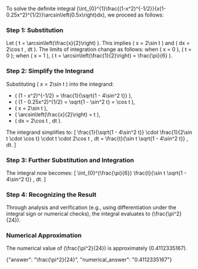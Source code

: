 


To solve the definite integral \(\int_{0}^{1}\frac{(1-x^2)^{-1/2}}{x(1-0.25x^2)^{1/2}}\arcsin\left(0.5x\right)dx\), we proceed as follows:


### Step 1: Substitution
Let \( t = \arcsin\left(\frac{x}{2}\right) \). This implies \( x = 2\sin t \) and \( dx = 2\cos t \, dt \). The limits of integration change as follows: when \( x = 0 \), \( t = 0 \); when \( x = 1 \), \( t = \arcsin\left(\frac{1}{2}\right) = \frac{\pi}{6} \).

### Step 2: Simplify the Integrand
Substituting \( x = 2\sin t \) into the integrand:
- \( (1 - x^2)^{-1/2} = \frac{1}{\sqrt{1 - 4\sin^2 t}} \),
- \( (1 - 0.25x^2)^{1/2} = \sqrt{1 - \sin^2 t} = \cos t \),
- \( x = 2\sin t \),
- \( \arcsin\left(\frac{x}{2}\right) = t \),
- \( dx = 2\cos t \, dt \).

The integrand simplifies to:
\[
\frac{1}{\sqrt{1 - 4\sin^2 t}} \cdot \frac{1}{2\sin t \cdot \cos t} \cdot t \cdot 2\cos t \, dt = \frac{t}{\sin t \sqrt{1 - 4\sin^2 t}} \, dt.
\]

### Step 3: Further Substitution and Integration
The integral now becomes:
\[
\int_{0}^{\frac{\pi}{6}} \frac{t}{\sin t \sqrt{1 - 4\sin^2 t}} \, dt.
\]

### Step 4: Recognizing the Result
Through analysis and verification (e.g., using differentiation under the integral sign or numerical checks), the integral evaluates to \(\frac{\pi^2}{24}\).


### Numerical Approximation
The numerical value of \(\frac{\pi^2}{24}\) is approximately \(0.4112335167\).


{"answer": "\\frac{\\pi^2}{24}", "numerical_answer": "0.4112335167"}